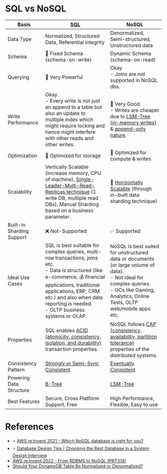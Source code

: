 # SQL vs NoSQL

| Basis                     | [SQL](7_SQL-Databases/Readme.md)                                                                                                                                                                                                                                                   | NoSQL                                                                                                                                                                                              |
|---------------------------|------------------------------------------------------------------------------------------------------------------------------------------------------------------------------------------------------------------------------------------------------------------------------------|----------------------------------------------------------------------------------------------------------------------------------------------------------------------------------------------------|
| Data Type                 | Normalized, Structured Data, Referential integrity                                                                                                                                                                                                                                 | Denormalized, Semi-structured, Unstructured data                                                                                                                                                   |
| Schema                    | :hammer: Fixed Schema (schema-on-write)                                                                                                                                                                                                                                            | Dynamic Schema (schema-on-read)                                                                                                                                                                    |
| Querying                  | :rocket: Very Powerful                                                                                                                                                                                                                                                             | Okay<br/>- Joins are not supported in NoSQL dbs.                                                                                                                                                   |
| Write Performance         | Okay.<br/>- Every write is not just an append to a table but also an update to multiple index which might require locking and hence might interfere with other reads and other writes.                                                                                             | :rocket: Very Good.<br/>- Writes are cheaper due to [LSM-Tree (in-memory writes)](5_DatabaseInternals/LSMTree.md) & [append-only nature](5_DatabaseInternals/AppendOnlyProperty.md).               |
| Optimization              | :floppy_disk: Optimized for storage                                                                                                                                                                                                                                                | :rocket: Optimized for compute & writes                                                                                                                                                            |
| Scalability               | Vertically Scalable (increase memory, CPU of machine), [Single-Leader-Multi-Read-Replicas technique](4_Consistency&Replication/SingleLeaderReplication.md) (1 write DB, multiple read DBs), Manual Sharding based on a business parameter.                                         | :rocket: [Horizontally Scalable](3_ScalabilityTechniques/Readme.md) (through in-built data sharding technique)                                                                                     |
| Built-in Sharding Support | :x: Not-Supported                                                                                                                                                                                                                                                                  | :white_check_mark: Supported                                                                                                                                                                       |
| Ideal Use Cases           | SQL is best suitable for complex queries, multi-row transactions, joins etc. <br/>- Data is structured (like e-commerce, :moneybag: financial applications, traditional applications, ERP, CRM  etc.) and also when data reporting is needed.<br/>- OLTP business systems or OLAP. | NoSQL is best suited for unstructured data or documents (or large volume of data). <br/>- Not ideal for complex queries.<br/>- UCs like Gaming, Analytics, Online Tests, OLTP web/mobile apps etc. |
| Properties                | SQL enables [ACID (atomicity, consistency, isolation, and durability)](1_ACIDTransactions/Readme.md) transaction properties.                                                                                                                                                       | NoSQL follows [CAP (consistency, availability, partition tolerance)](2_CAP&PACELCTheorems/CAPTheorem.md) properties of the distributed systems.                                                    |
| Consistency Pattern       | [Strongly or Semi-Sync Consistent](4_Consistency&Replication/Readme.md)                                                                                                                                                                                                            | [Eventually Consistent](4_Consistency&Replication/Readme.md)                                                                                                                                       |
| Powering Data Structure   | [B-Tree](5_DatabaseInternals/BTree.md)                                                                                                                                                                                                                                             | [LSM-Tree](5_DatabaseInternals/LSMTree.md)                                                                                                                                                         |
| Best Features             | Secure, Cross Platform Support, Free                                                                                                                                                                                                                                               | High Performance, Flexible, Easy to use                                                                                                                                                            |

# References
- :star: [AWS re:Invent 2021 - Which NoSQL database is right for you?](https://www.youtube.com/watch?v=ivBaro-8PhI)
- :star: [Database Design Tips | Choosing the Best Database in a System Design Interview](https://www.youtube.com/watch?v=cODCpXtPHbQ)
- [AWS re:Invent 2022 - From RDBMS to NoSQL (PRT314)](https://www.youtube.com/watch?v=eEENrNKxCdw)
- [Should Your DynamoDB Table Be Normalized or Denormalized?](https://aws.amazon.com/blogs/database/should-your-dynamodb-table-be-normalized-or-denormalized/)